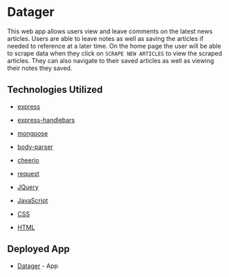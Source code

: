 # Datager

This web app allows users view and leave comments on the latest news articles. Users are able to leave notes as well as saving the articles if needed to reference at a later time. On the home page the user will be able to scrape data when they click on `SCRAPE NEW ARTICLES` to view the scraped articles. They can also navigate to their saved articles as well as viewing their notes they saved. 


## Technologies Utilized
* [express](https://expressjs.com/)

* [express-handlebars](https://www.npmjs.com/package/express-handlebars)

* [mongoose](https://mongoosejs.com/)

* [body-parser](https://www.npmjs.com/package/body-parser)

* [cheerio](https://www.npmjs.com/package/cheerio)

* [request](https://www.npmjs.com/package/request)

* [JQuery](https://api.jquery.com/)

* [JavaScript](https://developer.mozilla.org/en-US/docs/Web/JavaScript)

* [CSS](https://developer.mozilla.org/en-US/docs/Web/CSS)

* [HTML](https://developer.mozilla.org/en-US/docs/Web/HTML)

## Deployed App
* [Datager](https://serene-falls-73354.herokuapp.com) - App